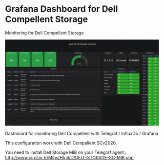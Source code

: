 # Grafana Dashboard for Dell Compellent Storage
Monitoring for Dell Compellent Storage

![alt text](https://raw.githubusercontent.com/UpperM/grafana-compellent/master/grafana-compellent.png)

Dashboard for monitoring Dell Compellent with Telegraf / InfluxDb / Grafana

This configuration work with Dell Compellent SCv2020.

You need to install Dell Storage MiB on your Telegraf agent : http://www.circitor.fr/Mibs/Html/D/DELL-STORAGE-SC-MIB.php
